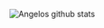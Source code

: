 ![Angelos github stats](https://github-readme-stats.vercel.app/api?username=angelos3lex&count_private=true&show_icons=true&theme=synthwave)

